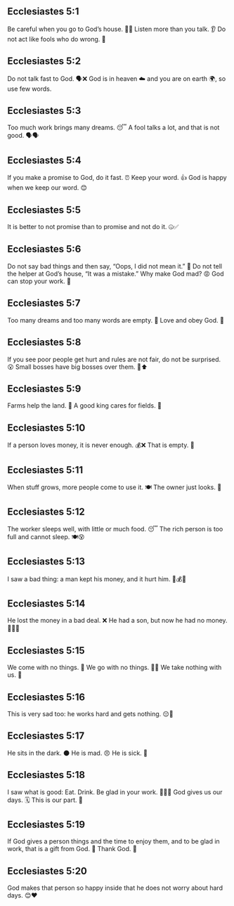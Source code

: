 ## Ecclesiastes 5:1
Be careful when you go to God’s house. 👣⛪ Listen more than you talk. 👂 Do not act like fools who do wrong. 🚫
## Ecclesiastes 5:2
Do not talk fast to God. 🗣️❌ God is in heaven ☁️ and you are on earth 🌍, so use few words.
## Ecclesiastes 5:3
Too much work brings many dreams. 😴 A fool talks a lot, and that is not good. 🗣️🗣️
## Ecclesiastes 5:4
If you make a promise to God, do it fast. ⏰ Keep your word. 👍 God is happy when we keep our word. 😊
## Ecclesiastes 5:5
It is better to not promise than to promise and not do it. 🤐✅
## Ecclesiastes 5:6
Do not say bad things and then say, “Oops, I did not mean it.” 🙊 Do not tell the helper at God’s house, “It was a mistake.” Why make God mad? 😡 God can stop your work. 🛑
## Ecclesiastes 5:7
Too many dreams and too many words are empty. 🫧 Love and obey God. 🙏
## Ecclesiastes 5:8
If you see poor people get hurt and rules are not fair, do not be surprised. 😮 Small bosses have big bosses over them. 👔⬆️
## Ecclesiastes 5:9
Farms help the land. 🌾 A good king cares for fields. 👑
## Ecclesiastes 5:10
If a person loves money, it is never enough. 💰❌ That is empty. 🫧
## Ecclesiastes 5:11
When stuff grows, more people come to use it. 🍽️ The owner just looks. 👀
## Ecclesiastes 5:12
The worker sleeps well, with little or much food. 😴 The rich person is too full and cannot sleep. 🍽️😵
## Ecclesiastes 5:13
I saw a bad thing: a man kept his money, and it hurt him. 👀💰🤕
## Ecclesiastes 5:14
He lost the money in a bad deal. ❌ He had a son, but now he had no money. 👨‍👦💸
## Ecclesiastes 5:15
We come with no things. 👶 We go with no things. 🚶‍♂️ We take nothing with us. 👐
## Ecclesiastes 5:16
This is very sad too: he works hard and gets nothing. 😔💨
## Ecclesiastes 5:17
He sits in the dark. 🌑 He is mad. 😠 He is sick. 🤒
## Ecclesiastes 5:18
I saw what is good: Eat. Drink. Be glad in your work. 🍞🥤🙂 God gives us our days. 🗓️ This is our part. 🎁
## Ecclesiastes 5:19
If God gives a person things and the time to enjoy them, and to be glad in work, that is a gift from God. 🎁 Thank God. 🙌
## Ecclesiastes 5:20
God makes that person so happy inside that he does not worry about hard days. 😊❤️
